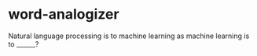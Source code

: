 # word-analogizer
Natural language processing is to machine learning as machine learning is to ______?
